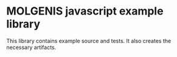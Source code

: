 # MOLGENIS javascript example library
This library contains example source and tests. It also creates the necessary artifacts.
